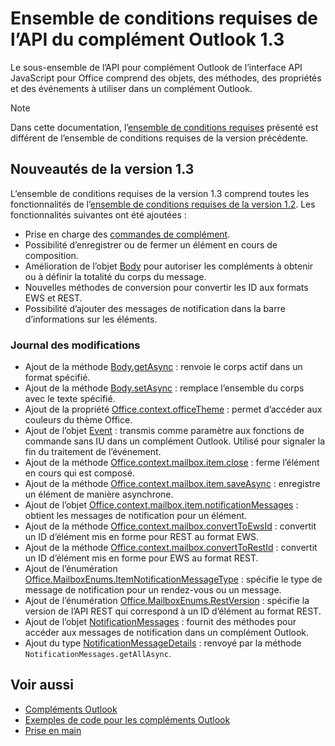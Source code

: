 # <a name="outlook-add-in-api-requirement-set-13"></a>Ensemble de conditions requises de l’API du complément Outlook 1.3

Le sous-ensemble de l’API pour complément Outlook de l’interface API JavaScript pour Office comprend des objets, des méthodes, des propriétés et des événements à utiliser dans un complément Outlook.

> [!NOTE]
> Dans cette documentation, l’[ensemble de conditions requises](/office/dev/add-ins/reference/requirement-sets/outlook-api-requirement-sets) présenté est différent de l’ensemble de conditions requises de la version précédente. 

## <a name="whats-new-in-13"></a>Nouveautés de la version 1.3

L’ensemble de conditions requises de la version 1.3 comprend toutes les fonctionnalités de l’[ensemble de conditions requises de la version 1.2](../requirement-set-1.2/outlook-requirement-set-1.2.md). Les fonctionnalités suivantes ont été ajoutées :

- Prise en charge des [commandes de complément](https://docs.microsoft.com/outlook/add-ins/add-in-commands-for-outlook).
- Possibilité d’enregistrer ou de fermer un élément en cours de composition.
- Amélioration de l’objet [Body](/javascript/api/outlook_1_3/office.body) pour autoriser les compléments à obtenir ou à définir la totalité du corps du message.
- Nouvelles méthodes de conversion pour convertir les ID aux formats EWS et REST.
- Possibilité d’ajouter des messages de notification dans la barre d’informations sur les éléments.

### <a name="change-log"></a>Journal des modifications

- Ajout de la méthode [Body.getAsync](/javascript/api/outlook_1_3/office.body#getasync-coerciontype--options--callback-) : renvoie le corps actif dans un format spécifié.
- Ajout de la méthode [Body.setAsync](/javascript/api/outlook_1_3/office.body#setasync-data--options--callback-) : remplace l’ensemble du corps avec le texte spécifié.
- Ajout de la propriété [Office.context.officeTheme](office.context.md#officetheme-object) : permet d’accéder aux couleurs du thème Office.
- Ajout de l’objet [Event](/javascript/api/office/office.addincommands.event) : transmis comme paramètre aux fonctions de commande sans IU dans un complément Outlook. Utilisé pour signaler la fin du traitement de l’événement.
- Ajout de la méthode [Office.context.mailbox.item.close](office.context.mailbox.item.md#close) : ferme l’élément en cours qui est composé.
- Ajout de la méthode [Office.context.mailbox.item.saveAsync](office.context.mailbox.item.md#saveasyncoptions-callback) : enregistre un élément de manière asynchrone.
- Ajout de l’objet [Office.context.mailbox.item.notificationMessages](office.context.mailbox.item.md#notificationmessages-notificationmessagesjavascriptapioutlook13officenotificationmessages) : obtient les messages de notification pour un élément.
- Ajout de la méthode [Office.context.mailbox.convertToEwsId](office.context.mailbox.md#converttoewsiditemid-restversion--string) : convertit un ID d’élément mis en forme pour REST au format EWS.
- Ajout de la méthode [Office.context.mailbox.convertToRestId](office.context.mailbox.md#converttorestiditemid-restversion--string) : convertit un ID d’élément mis en forme pour EWS au format REST.
- Ajout de l’énumération [Office.MailboxEnums.ItemNotificationMessageType](/javascript/api/outlook_1_3/office.mailboxenums.itemnotificationmessagetype) : spécifie le type de message de notification pour un rendez-vous ou un message.
- Ajout de l’énumération [Office.MailboxEnums.RestVersion](/javascript/api/outlook_1_3/office.mailboxenums.restversion) : spécifie la version de l’API REST qui correspond à un ID d’élément au format REST.
- Ajout de l’objet [NotificationMessages](/javascript/api/outlook_1_3/office.notificationmessages) : fournit des méthodes pour accéder aux messages de notification dans un complément Outlook.
- Ajout du type [NotificationMessageDetails](/javascript/api/outlook_1_3/office.notificationmessagedetails) : renvoyé par la méthode `NotificationMessages.getAllAsync`.

## <a name="see-also"></a>Voir aussi

- [Compléments Outlook](https://docs.microsoft.com/outlook/add-ins/)
- [Exemples de code pour les compléments Outlook](https://developer.microsoft.com/outlook/gallery/?filterBy=Outlook,Samples,Add-ins)
- [Prise en main](https://docs.microsoft.com/outlook/add-ins/quick-start)